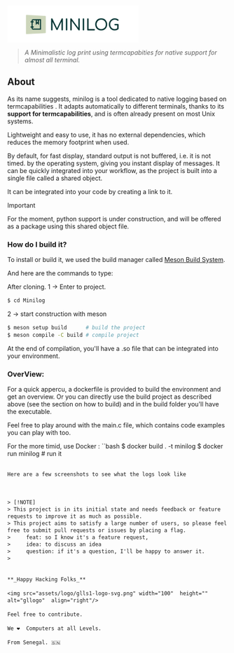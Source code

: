<img src="assets/logo/mlog-logo-2.png" width="300"  alt="minilog-logo" align="center"/>   

> *A Minimalistic  log print using termcapabities for native support for almost all terminal.*


## About 

As its name suggests, minilog is a tool dedicated to native logging based on termcapabilities .
It adapts automatically to different terminals, thanks to its __support for termcapabilities__, and is often already present on most Unix systems.

Lightweight and easy to use, it has no external dependencies,
which reduces the memory footprint when used.

By default, for fast display, standard output is not buffered, i.e. it is not timed.
by the operating system, giving you instant display of messages.
It can be quickly integrated into your workflow, as the project is built into a single file called a shared object.

It can be integrated into your code by creating a link to it.

> [!IMPORTANT]
> For the moment, python support is under construction, and will be offered as a package using this shared object file.
> 


### How do I build it?
To install or build it, we used the build manager called [Meson Build System](https://mesonbuild.com/index.html).

And here are the commands to type: 

After cloning. 
1 -> Enter to project. 
```bash 
$ cd Minilog
``` 

2 -> start construction with meson
```bash
$ meson setup build      # build the project
$ meson compile -C build # compile project
```

At the end of compilation, you'll have a .so file that can be integrated into your environment. 


### OverView: 

For a quick appercu, a dockerfile is provided to build the environment and get an overview.
Or you can directly use the build project as described above (see the section on how to build)
and in the build folder you'll have the executable.

Feel free to play around with the main.c file, which contains code examples you can play with too. 

For the more timid, use Docker : 
``bash 
$ docker build . -t minilog 
$ docker run minilog # run it  
```

Here are a few screenshots to see what the logs look like 



> [!NOTE]
> This project is in its initial state and needs feedback or feature requests to improve it as much as possible.
> This project aims to satisfy a large number of users, so please feel free to submit pull requests or issues by placing a flag. 
>     feat: so I know it's a feature request,  
>     idea: to discuss an idea
>     question: if it's a question, I'll be happy to answer it. 
>


**_Happy Hacking Folks_** 

<img src="assets/logo/glls1-logo-svg.png" width="100"  height="" alt="gllogo"  align="right"/>

Feel free to contribute.

We ❤️  Computers at all Levels.

From Senegal. 🇸🇳


